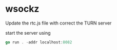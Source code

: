# wsockz

Update the rtc.js file with correct the TURN server


start the server using


```go
go run . -addr localhost:8082
```